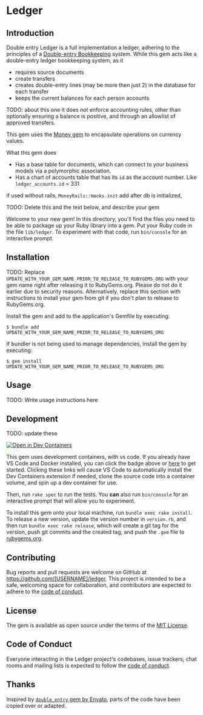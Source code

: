 # Ledger

## Introduction

Double entry Ledger is a full implementation a ledger, adhering to the principles of a
[Double-entry Bookkeeping](http://en.wikipedia.org/wiki/Double-entry_bookkeeping_system)
system.
While this gem acts like a double-entry ledger bookkeeping system, as it

- requires source documents
- create transfers
- creates double-entry lines (may be more then just 2) in the database for each transfer
- keeps the current balances for each person accounts 

TODO: about this one
it does _not_ enforce accounting rules, other than optionally ensuring a balance is positive, and through an allowlist of approved transfers.

This gem uses the [Money gem](https://github.com/RubyMoney/money) to encapsulate operations on currency values.


What this gem does 
- Has a base table for documents, which can connect to your business models via a polymorphic association.
- Has a chart of accounts table that has its `id` as the account number. Like `ledger_accounts.id` = 331  


if used without rails, 
`MoneyRails::Hooks.init` add after db is initialized, 

TODO: Delete this and the text below, and describe your gem

Welcome to your new gem! In this directory, you'll find the files you need to be able to package up your Ruby library into a gem. Put your Ruby code in the file `lib/ledger`. To experiment with that code, run `bin/console` for an interactive prompt.

## Installation

TODO: Replace `UPDATE_WITH_YOUR_GEM_NAME_PRIOR_TO_RELEASE_TO_RUBYGEMS_ORG` with your gem name right after releasing it to RubyGems.org. Please do not do it earlier due to security reasons. Alternatively, replace this section with instructions to install your gem from git if you don't plan to release to RubyGems.org.

Install the gem and add to the application's Gemfile by executing:

    $ bundle add UPDATE_WITH_YOUR_GEM_NAME_PRIOR_TO_RELEASE_TO_RUBYGEMS_ORG

If bundler is not being used to manage dependencies, install the gem by executing:

    $ gem install UPDATE_WITH_YOUR_GEM_NAME_PRIOR_TO_RELEASE_TO_RUBYGEMS_ORG

## Usage

TODO: Write usage instructions here

## Development
TODO: update these

[![Open in Dev Containers](https://img.shields.io/static/v1?label=Dev%20Containers&message=Open&color=blue&logo=visualstudiocode)](https://vscode.dev/redirect?url=vscode://ms-vscode-remote.remote-containers/cloneInVolume?url=https://github.com/microsoft/vscode-remote-try-java)

This gem uses development containers, with vs code. If you already have VS Code and Docker installed, you can click the badge above or [here](https://vscode.dev/redirect?url=vscode://ms-vscode-remote.remote-containers/cloneInVolume?url=https://github.com/microsoft/vscode-remote-try-java) to get started. Clicking these links will cause VS Code to automatically install the Dev Containers extension if needed, clone the source code into a container volume, and spin up a dev container for use.

Then, run `rake spec` to run the tests. 
You **can** also run `bin/console` for an interactive prompt that will allow you to experiment.

To install this gem onto your local machine, run `bundle exec rake install`. To release a new version, update the version number in `version.rb`, and then run `bundle exec rake release`, which will create a git tag for the version, push git commits and the created tag, and push the `.gem` file to [rubygems.org](https://rubygems.org).


## Contributing

Bug reports and pull requests are welcome on GitHub at https://github.com/[USERNAME]/ledger. This project is intended to be a safe, welcoming space for collaboration, and contributors are expected to adhere to the [code of conduct](https://github.com/[USERNAME]/ledger/blob/master/CODE_OF_CONDUCT.md).

## License

The gem is available as open source under the terms of the [MIT License](https://opensource.org/licenses/MIT).

## Code of Conduct

Everyone interacting in the Ledger project's codebases, issue trackers, chat rooms and mailing lists is expected to follow the [code of conduct](https://github.com/[USERNAME]/ledger/blob/master/CODE_OF_CONDUCT.md).

## Thanks
Inspired by [`double_entry` gem by Envato](https://github.com/envato/double_entry), parts of the code have been copied over or adapted. 


